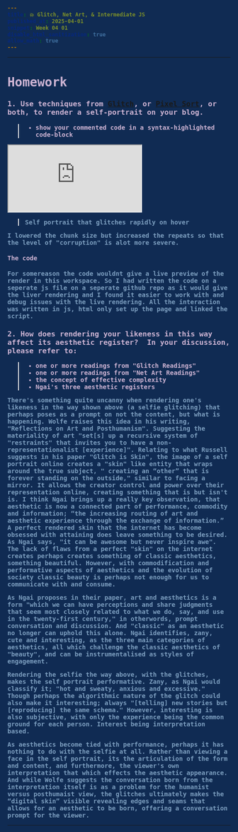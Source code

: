 ```yaml
---
title: 💥 Glitch, Net Art, & Intermediate JS
published_at: 2025-04-01
snippet: Week 04 01
disable_html_sanitization: true
allow_math: true
---
```


<style>
  @import url('https://fonts.googleapis.com/css2?family=Cutive+Mono&display=swap');
  @import url('https://use.typekit.net/jyw5vxq.css');

h1, h3, h4, p, pre, ul, li {
  /* font-family: "Cutive Mono", monospace;
  font-weight: 700;
  font-style: normal; */

  font-family: "prestige-elite-std", monospace;
  font-weight: 600;
  font-style: normal;
  color:#CEB5D4;
}

 .text-gray-500, .markdown-body blockquote {color:#E872B0}
 .markdown-body {background-color:#102B53;}
  html {background-color:#102B53;}
  h1 {; font-weight: 800;}
  p, pre, ul {color:#7D9FC0;}
  .markdown-body a {color:#4E7AB1; text-decoration:underline;}
</style>

---

# Homework

### 1. Use techniques from [Glitch](https://blog.science.family/240405_glitch), or [Pixel Sort](https://blog.science.family/240408_pixel_sort), or both, to render a self-portrait on your blog.

> - show your commented code in a syntax-highlighted code-block

<iframe id="w04-01" src="https://sams4m.github.io/comm2747-cr-coding/w04-01/"></iframe>

> Self portrait that glitches rapidly on hover

I lowered the chunk size but increased the repeats so that the level of "corruption" is alot more severe.

<script type="module">

   const iframe  = document.getElementById (`w04-01`)
   iframe.width  = iframe.parentNode.scrollWidth
   iframe.height = iframe.width * 9 / 16 + 42

</script>

#### The code

For somereason the code wouldnt give a live preview of the render in this workspace. So I had written the code on a seperate js file on a seperate github repo as it would give the liver rendering and I found it easier to work with and debug issues with the live rendering. All the interaction was written in js, html only set up the page and linked the script.

<div id="codeblock"> </div>

### 2. How does rendering your likeness in this way affect its aesthetic register?  In your discussion, please refer to:

> - one or more readings from "Glitch Readings"
> - one or more readings from "Net Art Readings"
> - the concept of effective complexity
> - Ngai's three aesthetic registers

There's something quite uncanny when rendering one's likeness in the way shown above (a selfie glitching) that perhaps poses as a prompt on not the content, but what is happening. Wolfe raises this idea in his writing, "Reflections on Art and Posthumanism". Suggesting the materiality of art "set[s] up a recursive system of "restraints" that invites you to have a non-representationalist [experience]". Relating to what Russell suggests in his paper "Glitch is Skin", the image of a self portrait online creates a "skin" like entity that wraps around the true subject, " creating an “other” that is forever standing on the outside," similar to facing a mirror. It allows the creator control and power over their representation online, creating something that is but isn't is. I think Ngai brings up a really key observation, that aesthetic is now a connected part of performance, commodity and information; “the increasing routing of art and aesthetic experience through the exchange of information.” A perfect rendered skin that the internet has become obsessed with attaining does leave something to be desired. As Ngai says, "it can be awesome but never inspire awe". The lack of flaws from a perfect "skin" on the internet creates perhaps creates something of classic aesthetics, something beautiful. However, with commodification and performative aspects of aesthetics and the evolution of society classic beauty is perhaps not enough for us to communicate with and consume.

As Ngai proposes in their paper, art and aesthetics is a form "which we can have perceptions and share judgments that seem most closely related to what we do, say, and use in the twenty-first century," in otherwords, prompt conversation and discussion. And "classic" as an aesthetic no longer can uphold this alone. Ngai identifies, zany, cute and interesting, as the three main categories of aesthetics, all which challenge the classic aesthetics of "beauty", and can be instrumentalised as styles of engagement.

Rendering the selfie the way above, with the glitches, makes the self portrait performative. Zany, as Ngai would classify it; "hot and sweaty, anxious and excessive." Though perhaps the algorithmic nature of the glitch could also make it interesting; always "[telling] new stories but [reproducing] the same schema." However, interesting is also subjective, with only the experience being the common ground for each person. Interest being interpretation based.

As aesthetics become tied with performance, perhaps it has nothing to do with the selfie at all. Rather than viewing a face in the self portrait, its the articulation of the form and content, and furthermore, the viewer's own interpretation that which effects the aesthetic appearance. And while Wolfe suggests the conversation born from the interpretation itself is as a problem for the humanist versus posthumaist view, the glitches ultimately makes the “digital skin” visible revealing edges and seams that allows for an aesthetic to be born, offering a conversation prompt for the viewer.

---

<script type="module" id="script">
// initialisation; setting up canvas
// remove margin of screen + scroll bar
document.body.style.margin = 0;
document.body.style.overflow = `hidden`;

// create canvas
const cnv = document.createElement("canvas");
// set canvas width = window width
cnv.width = window.innerWidth;
// set canvas height to window height
cnv.height = window.innerHeight;
// adding canvas to DOM --> child of body
document.body.appendChild(cnv);

// gets 2d context of canvas
const ctx = cnv.getContext("2d");
// set background colour to cornsilk
cnv.style.backgroundColor = "cornsilk";

//SETTING UP IMAGE -----------------------------------------------------
// var to store base64 representation of the image
let img_data;

// draw an image i function
// drawing image onto 2d contex of canvas
// drawImage(image, dx, dy, dWidth, dHeight)
// dx,dy = distance from 0,0 (top left)
const draw = (i) => ctx.drawImage(i, 0, 0, cnv.width, cnv.height);

// creates new instance of Image object type in img
const img = new Image();
// when img loads
img.onload = () => {
  // resize canvas height to maintain the image's aspect ratio
  cnv.height = cnv.width * (img.height / img.width);
  // draw original img
  draw(img);
  // converts img to a base64 JPEG string
  img_data = cnv.toDataURL("image/jpeg");
  // initiates glitch process
  add_glitch();
};
// img source = selfie.jpeg
img.src = `selfie.jpeg`;

// GLITCH LOGIC ---------------------------------------------------------
// function to get a random integer from 0 to max - 1
const rand_int = (max) => Math.floor(Math.random() * max);

// recursive function that randomly slices and removes chunks
// from the base64 image string
// returning a corrupted ver
const glitchify = (data, chunk_max, repeats) => {
  // chunk size = a random number from 0 to chunk max/4
  // then multiply rand int by 4
  const chunk_size = rand_int(chunk_max / 4) * 4;
  // index = random number from 0 to length of data - 24 - chunk size
  // from above, then add 24 after
  const i = rand_int(data.length - 24 - chunk_size) + 24;
  // front = data 0 till index from above
  const front = data.slice(0, i);
  // back = data index + chunk size till end of data
  const back = data.slice(i + chunk_size, data.length);
  // result = front + back string
  // will be missing the chunk size --> this is the "corrupted"
  const result = front + back;
  // ternary operator; If repeats = 0, return result
  // else call glitchify() again with repeats - 1
  return repeats == 0 ? result : glitchify(result, chunk_max, repeats - 1);
};

// CREATING GLITCHING FRAMES ------------------------------------------------
// array that stores multiple glitched images
const glitch_arr = [];

// function that creates 12 glitched images instances and stores
// into glitch array
const add_glitch = () => {
  // creating new instance index of Image obj
  const i = new Image();
  // when new instance index loads
  i.onload = () => {
    // push into glitch array
    glitch_arr.push(i);
    // if less than 12 instances repeat
    if (glitch_arr.length < 12) add_glitch();
    // otherwise draw frame
    else draw_frame();
  };
  // source of index is glitched image
  // data = img_data (string)
  // max chunk size = 25
  // 30 repeats
  i.src = glitchify(img_data, 25, 30);
};

// ANIMATION --------------------------------------------------------
// boolean to control when glitching happens
let is_glitch = false;

// adding event listener for when mouse enters canvas
// makes is glitching true
cnv.addEventListener("mouseenter", () => {
  is_glitch = true;
});

// adding event listener for when mouse leaves canvas
// makes is glitching false
cnv.addEventListener("mouseleave", () => {
  is_glitch = false;
});

// var to store current index of glitched image (from glitch_arr)
let glitch_i = 0;

// drawing the image frames
const draw_frame = () => {
  // if is glitch is true
  if (is_glitch) {
    // pick a random glitch frame
    glitch_i = rand_int(glitch_arr.length);
    // draw glitched image
    draw(glitch_arr[glitch_i]);
  } else {
    // else draw original image
    draw(img);
  }
  // keep looping animation
  requestAnimationFrame(draw_frame);
};
</script>

<script type="module">
   import codeBlockRenderer from "/scripts/codeblock_renderer.js"
   codeBlockRenderer (document, `script`, `codeblock`)
</script>
